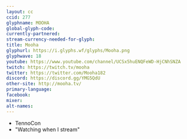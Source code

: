 ```yaml
---
layout: cc
ccid: 277
glyphname: MOOHA
global-glyph-code: 
currently-partnered: 
stream-currency-needed-for-glyph: 
title: Mooha
glyphurl: https://i.glyphs.wf/glyphs/Mooha.png
glyphwave: 18
youtube: https://www.youtube.com/channel/UCSx5huENQFeWD-HjCNhSNZA
twitch: https://twitch.tv/mooha
twitter: https://twitter.com/Mooha182
discord: https://discord.gg/YMG5QdU
other-site: http://mooha.tv/
primary-language: 
facebook: 
mixer: 
alt-names: 
---
```


* TennoCon
* "Watching when I stream"

